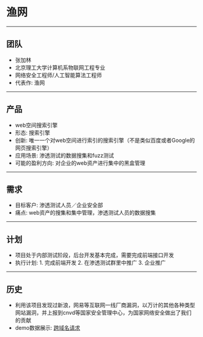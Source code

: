 # 渔网

---

## 团队

* 张加林
* 北京理工大学计算机系物联网工程专业
* 网络安全工程师/人工智能算法工程师
* 代表作: 渔网

---

## 产品

* web空间搜索引擎
* 形态: 搜索引擎
* 创新: 唯一一个对web空间进行索引的搜索引擎（不是类似百度或者Google的网页搜索引擎）
* 应用场景: 渗透测试的数据搜集和fuzz测试
* 可能的盈利方向: 对企业的web资产进行集中的黑盒管理

---

## 需求

* 目标客户: 渗透测试人员／企业安全部
* 痛点: web资产的搜集和集中管理，渗透测试人员的数据搜集

---

## 计划

* 项目处于内部测试阶段，后台开发基本完成，需要完成前端接口开发
* 执行计划: 1. 完成前端开发 2. 在渗透测试群里中推广 3. 企业推广

---

## 历史

* 利用该项目发现过新浪，网易等互联网一线厂商漏洞，以万计的其他各种类型网站漏洞，并上报到cnvd等国家安全管理中心，为国家网络安全做出了我们的贡献
* demo数据展示: [跨域名请求](https://github.com/cainiaocome/nets_plan/blob/master/g.svg)
